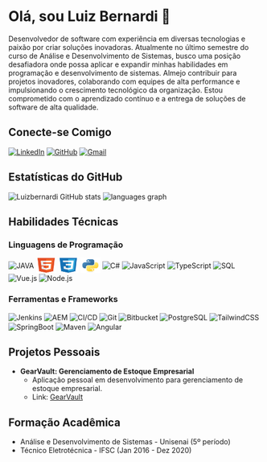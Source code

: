 # Olá, sou Luiz Bernardi 👋

Desenvolvedor de software com experiência em diversas tecnologias e paixão por criar soluções inovadoras. Atualmente no último semestre do curso de Análise e Desenvolvimento de Sistemas, busco uma posição desafiadora onde possa aplicar e expandir minhas habilidades em programação e desenvolvimento de sistemas. Almejo contribuir para projetos inovadores, colaborando com equipes de alta performance e impulsionando o crescimento tecnológico da organização. Estou comprometido com o aprendizado contínuo e a entrega de soluções de software de alta qualidade.

## Conecte-se Comigo
[![LinkedIn](https://img.shields.io/badge/LinkedIn-0077B5?style=for-the-badge&logo=linkedin&logoColor=white)](https://www.linkedin.com/in/luiz-bernardi-39038a281/)
[![GitHub](https://img.shields.io/badge/GitHub-100000?style=for-the-badge&logo=github&logoColor=white)](https://github.com/Luizbernardi)
[![Gmail](https://img.shields.io/badge/Gmail-D14836?style=for-the-badge&logo=gmail&logoColor=white)](mailto:luizbernardi1109@gmail.com)

## Estatísticas do GitHub
![Luizbernardi GitHub stats](https://github-readme-stats.vercel.app/api?username=Luizbernardi&show_icons=true&theme=gotham)
<img src="https://github-readme-stats.vercel.app/api/top-langs?username=Luizbernardi&locale=en&hide_title=false&layout=compact&card_width=320&langs_count=5&theme=dracula&hide_border=false" height="150" alt="languages graph"  />

## Habilidades Técnicas
### Linguagens de Programação
<img align="center" alt="JAVA" height="30" width="40" src="https://img.shields.io/badge/Java-ED8B00?style=for-the-badge&logo=openjdk&logoColor=white">
<img align="center" alt="HTML" height="30" width="40" src="https://raw.githubusercontent.com/devicons/devicon/master/icons/html5/html5-original.svg">
<img align="center" alt="CSS" height="30" width="40" src="https://raw.githubusercontent.com/devicons/devicon/master/icons/css3/css3-original.svg">
<img align="center" alt="Python" height="30" width="40" src="https://raw.githubusercontent.com/devicons/devicon/master/icons/python/python-original.svg">
<img align="center" alt="C#" height="30" width="40" src="https://img.shields.io/badge/C%23-239120?style=for-the-badge&logo=c-sharp&logoColor=white">
<img align="center" alt="JavaScript" height="30" width="40" src="https://img.shields.io/badge/JavaScript-F7DF1E?style=for-the-badge&logo=javascript&logoColor=black">
<img align="center" alt="TypeScript" height="30" width="40" src="https://img.shields.io/badge/TypeScript-007ACC?style=for-the-badge&logo=typescript&logoColor=white">
<img align="center" alt="SQL" height="30" width="40" src="https://img.shields.io/badge/SQL-000000?style=for-the-badge&logo=mysql&logoColor=white">
<img align="center" alt="Vue.js" height="30" width="40" src="https://img.shields.io/badge/Vue.js-4FC08D?style=for-the-badge&logo=vuedotjs&logoColor=white">
<img align="center" alt="Node.js" height="30" width="40" src="https://img.shields.io/badge/Node.js-43853D?style=for-the-badge&logo=node.js&logoColor=white">

### Ferramentas e Frameworks
<img align="center" alt="Jenkins" height="30" width="40" src="https://img.shields.io/badge/Jenkins-2C5263?style=for-the-badge&logo=jenkins&logoColor=white">
<img align="center" alt="AEM" height="30" width="40" src="https://img.shields.io/badge/Adobe%20Experience%20Manager-FF0000?style=for-the-badge&logo=adobe&logoColor=white">
<img align="center" alt="CI/CD" height="30" width="40" src="https://img.shields.io/badge/CI/CD-000000?style=for-the-badge&logo=githubactions&logoColor=white">
<img align="center" alt="Git" height="30" width="40" src="https://img.shields.io/badge/Git-F05032?style=for-the-badge&logo=git&logoColor=white">
<img align="center" alt="Bitbucket" height="30" width="40" src="https://img.shields.io/badge/Bitbucket-0052CC?style=for-the-badge&logo=bitbucket&logoColor=white">
<img align="center" alt="PostgreSQL" height="30" width="40" src="https://img.shields.io/badge/PostgreSQL-316192?style=for-the-badge&logo=postgresql&logoColor=white">
<img align="center" alt="TailwindCSS" height="30" width="40" src="https://img.shields.io/badge/Tailwind_CSS-38B2AC?style=for-the-badge&logo=tailwind-css&logoColor=white">
<img align="center" alt="SpringBoot" height="30" width="40" src="https://img.shields.io/badge/Spring_Boot-6DB33F?style=for-the-badge&logo=spring-boot&logoColor=white">
<img align="center" alt="Maven" height="30" width="40" src="https://img.shields.io/badge/Apache_Maven-C71A36?style=for-the-badge&logo=apache-maven&logoColor=white">
<img align="center" alt="Angular" height="30" width="40" src="https://img.shields.io/badge/Angular-DD0031?style=for-the-badge&logo=angular&logoColor=white">

## Projetos Pessoais
- **GearVault: Gerenciamento de Estoque Empresarial**
  - Aplicação pessoal em desenvolvimento para gerenciamento de estoque empresarial.
  - Link: [GearVault](https://gearvault.fly.dev/)

## Formação Acadêmica
- Análise e Desenvolvimento de Sistemas - Unisenai (5º período)
- Técnico Eletrotécnica - IFSC (Jan 2016 - Dez 2020)



